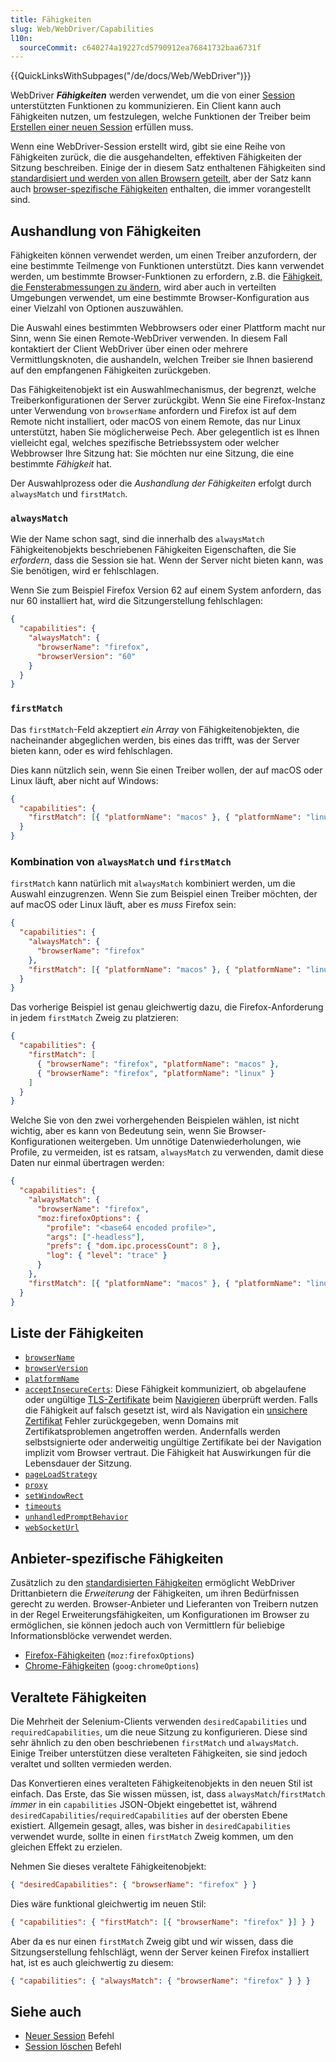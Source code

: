 ```yaml
---
title: Fähigkeiten
slug: Web/WebDriver/Capabilities
l10n:
  sourceCommit: c640274a19227cd5790912ea76841732baa6731f
---
```


{{QuickLinksWithSubpages("/de/docs/Web/WebDriver")}}

WebDriver **_Fähigkeiten_** werden verwendet, um die von einer [Session](/de/docs/Web/WebDriver) unterstützten Funktionen zu kommunizieren. Ein Client kann auch Fähigkeiten nutzen, um festzulegen, welche Funktionen der Treiber beim [Erstellen einer neuen Session](/de/docs/Web/WebDriver/Commands/NewSession) erfüllen muss.

Wenn eine WebDriver-Session erstellt wird, gibt sie eine Reihe von Fähigkeiten zurück, die die ausgehandelten, effektiven Fähigkeiten der Sitzung beschreiben. Einige der in diesem Satz enthaltenen Fähigkeiten sind [standardisiert und werden von allen Browsern geteilt](#liste_der_fähigkeiten), aber der Satz kann auch [browser-spezifische Fähigkeiten](#anbieter-spezifische_fähigkeiten) enthalten, die immer vorangestellt sind.

## Aushandlung von Fähigkeiten

Fähigkeiten können verwendet werden, um einen Treiber anzufordern, der eine bestimmte Teilmenge von Funktionen unterstützt. Dies kann verwendet werden, um bestimmte Browser-Funktionen zu erfordern, z.B. die [Fähigkeit, die Fensterabmessungen zu ändern](/de/docs/Web/WebDriver/Capabilities/setWindowRect), wird aber auch in verteilten Umgebungen verwendet, um eine bestimmte Browser-Konfiguration aus einer Vielzahl von Optionen auszuwählen.

Die Auswahl eines bestimmten Webbrowsers oder einer Plattform macht nur Sinn, wenn Sie einen Remote-WebDriver verwenden. In diesem Fall kontaktiert der Client WebDriver über einen oder mehrere Vermittlungsknoten, die aushandeln, welchen Treiber sie Ihnen basierend auf den empfangenen Fähigkeiten zurückgeben.

Das Fähigkeitenobjekt ist ein Auswahlmechanismus, der begrenzt, welche Treiberkonfigurationen der Server zurückgibt. Wenn Sie eine Firefox-Instanz unter Verwendung von `browserName` anfordern und Firefox ist auf dem Remote nicht installiert, oder macOS von einem Remote, das nur Linux unterstützt, haben Sie möglicherweise Pech. Aber gelegentlich ist es Ihnen vielleicht egal, welches spezifische Betriebssystem oder welcher Webbrowser Ihre Sitzung hat: Sie möchten nur eine Sitzung, die eine bestimmte _Fähigkeit_ hat.

Der Auswahlprozess oder die _Aushandlung der Fähigkeiten_ erfolgt durch `alwaysMatch` und `firstMatch`.

### `alwaysMatch`

Wie der Name schon sagt, sind die innerhalb des `alwaysMatch` Fähigkeitenobjekts beschriebenen Fähigkeiten Eigenschaften, die Sie _erfordern_, dass die Session sie hat. Wenn der Server nicht bieten kann, was Sie benötigen, wird er fehlschlagen.

Wenn Sie zum Beispiel Firefox Version 62 auf einem System anfordern, das nur 60 installiert hat, wird die Sitzungerstellung fehlschlagen:

```json
{
  "capabilities": {
    "alwaysMatch": {
      "browserName": "firefox",
      "browserVersion": "60"
    }
  }
}
```

### `firstMatch`

Das `firstMatch`-Feld akzeptiert _ein Array_ von Fähigkeitenobjekten, die nacheinander abgeglichen werden, bis eines das trifft, was der Server bieten kann, oder es wird fehlschlagen.

Dies kann nützlich sein, wenn Sie einen Treiber wollen, der auf macOS oder Linux läuft, aber nicht auf Windows:

```json
{
  "capabilities": {
    "firstMatch": [{ "platformName": "macos" }, { "platformName": "linux" }]
  }
}
```

### Kombination von `alwaysMatch` und `firstMatch`

`firstMatch` kann natürlich mit `alwaysMatch` kombiniert werden, um die Auswahl einzugrenzen. Wenn Sie zum Beispiel einen Treiber möchten, der auf macOS oder Linux läuft, aber es _muss_ Firefox sein:

```json
{
  "capabilities": {
    "alwaysMatch": {
      "browserName": "firefox"
    },
    "firstMatch": [{ "platformName": "macos" }, { "platformName": "linux" }]
  }
}
```

Das vorherige Beispiel ist genau gleichwertig dazu, die Firefox-Anforderung in jedem `firstMatch` Zweig zu platzieren:

```json
{
  "capabilities": {
    "firstMatch": [
      { "browserName": "firefox", "platformName": "macos" },
      { "browserName": "firefox", "platformName": "linux" }
    ]
  }
}
```

Welche Sie von den zwei vorhergehenden Beispielen wählen, ist nicht wichtig, aber es kann von Bedeutung sein, wenn Sie Browser-Konfigurationen weitergeben. Um unnötige Datenwiederholungen, wie Profile, zu vermeiden, ist es ratsam, `alwaysMatch` zu verwenden, damit diese Daten nur einmal übertragen werden:

```json
{
  "capabilities": {
    "alwaysMatch": {
      "browserName": "firefox",
      "moz:firefoxOptions": {
        "profile": "<base64 encoded profile>",
        "args": ["-headless"],
        "prefs": { "dom.ipc.processCount": 8 },
        "log": { "level": "trace" }
      }
    },
    "firstMatch": [{ "platformName": "macos" }, { "platformName": "linux" }]
  }
}
```

## Liste der Fähigkeiten

- [`browserName`](/de/docs/Web/WebDriver/Capabilities/browserName)
- [`browserVersion`](/de/docs/Web/WebDriver/Capabilities/browserVersion)
- [`platformName`](/de/docs/Web/WebDriver/Capabilities/platformName)
- [`acceptInsecureCerts`](/de/docs/Web/WebDriver/Capabilities/acceptInsecureCerts): Diese Fähigkeit kommuniziert, ob abgelaufene oder ungültige [TLS-Zertifikate](/de/docs/Glossary/TLS) beim [Navigieren](/de/docs/Web/WebDriver/Commands/NavigateTo) überprüft werden. Falls die Fähigkeit auf falsch gesetzt ist, wird als Navigation ein [unsichere Zertifikat](/de/docs/Web/WebDriver/Errors/InsecureCertificate) Fehler zurückgegeben, wenn Domains mit Zertifikatsproblemen angetroffen werden. Andernfalls werden selbstsignierte oder anderweitig ungültige Zertifikate bei der Navigation implizit vom Browser vertraut. Die Fähigkeit hat Auswirkungen für die Lebensdauer der Sitzung.
- [`pageLoadStrategy`](/de/docs/Web/WebDriver/Capabilities/pageLoadStrategy)
- [`proxy`](/de/docs/Web/WebDriver/Capabilities/proxy)
- [`setWindowRect`](/de/docs/Web/WebDriver/Capabilities/setWindowRect)
- [`timeouts`](/de/docs/Web/WebDriver/Capabilities/timeouts)
- [`unhandledPromptBehavior`](/de/docs/Web/WebDriver/Capabilities/unhandledPromptBehavior)
- [`webSocketUrl`](/de/docs/Web/WebDriver/Capabilities/webSocketUrl)

## Anbieter-spezifische Fähigkeiten

Zusätzlich zu den [standardisierten Fähigkeiten](#liste_der_fähigkeiten) ermöglicht WebDriver Drittanbietern die _Erweiterung_ der Fähigkeiten, um ihren Bedürfnissen gerecht zu werden. Browser-Anbieter und Lieferanten von Treibern nutzen in der Regel Erweiterungsfähigkeiten, um Konfigurationen im Browser zu ermöglichen, sie können jedoch auch von Vermittlern für beliebige Informationsblöcke verwendet werden.

- [Firefox-Fähigkeiten](/de/docs/Web/WebDriver/Capabilities/firefoxOptions) (`moz:firefoxOptions`)
- [Chrome-Fähigkeiten](/de/docs/Web/WebDriver/Capabilities/goog/chromeOptions) (`goog:chromeOptions`)

## Veraltete Fähigkeiten

Die Mehrheit der Selenium-Clients verwenden `desiredCapabilities` und `requiredCapabilities`, um die neue Sitzung zu konfigurieren. Diese sind sehr ähnlich zu den oben beschriebenen `firstMatch` und `alwaysMatch`. Einige Treiber unterstützen diese veralteten Fähigkeiten, sie sind jedoch veraltet und sollten vermieden werden.

Das Konvertieren eines veralteten Fähigkeitenobjekts in den neuen Stil ist einfach. Das Erste, das Sie wissen müssen, ist, dass `alwaysMatch`/`firstMatch` _immer_ in ein `capabilities` JSON-Objekt eingebettet ist, während `desiredCapabilities`/`requiredCapabilities` auf der obersten Ebene existiert. Allgemein gesagt, alles, was bisher in `desiredCapabilities` verwendet wurde, sollte in einen `firstMatch` Zweig kommen, um den gleichen Effekt zu erzielen.

Nehmen Sie dieses veraltete Fähigkeitenobjekt:

```json
{ "desiredCapabilities": { "browserName": "firefox" } }
```

Dies wäre funktional gleichwertig im neuen Stil:

```json
{ "capabilities": { "firstMatch": [{ "browserName": "firefox" }] } }
```

Aber da es nur einen `firstMatch` Zweig gibt und wir wissen, dass die Sitzungserstellung fehlschlägt, wenn der Server keinen Firefox installiert hat, ist es auch gleichwertig zu diesem:

```json
{ "capabilities": { "alwaysMatch": { "browserName": "firefox" } } }
```

## Siehe auch

- [Neuer Session](/de/docs/Web/WebDriver/Commands/NewSession) Befehl
- [Session löschen](/de/docs/Web/WebDriver/Commands/NewSession) Befehl
